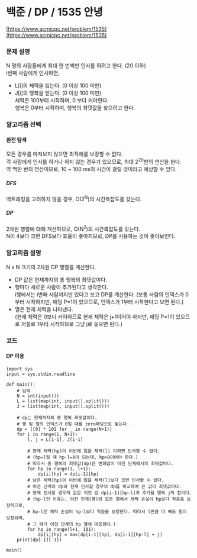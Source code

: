 # 백준 / DP / 1535 안녕
[https://www.acmicpc.net/problem/1535](https://www.acmicpc.net/problem/1535)   

### 문제 설명
N 명의 사람들에게 최대 한 번씩만 인사를 하려고 한다. (20 이하)  
i번째 사람에게 인사하면,
- L[i]의 체력을 잃는다. (0 이상 100 미만)  
- J[i]의 행복을 얻는다. (0 이상 100 미만)  
체력은 100부터 시작하며, 0 보다 커야한다.  
행복은 0부터 시작하며, 행복의 최댓값을 찾으려고 한다.  

### 알고리즘 선택
#### 완전 탐색
모든 경우를 따져보지 않으면 최적해를 보장할 수 없다.  
각 사람에게 인사를 하거나 하지 않는 경우가 있으므로, 최대 2<sup>20</sup>번의 연산을 한다.  
약 백만 번의 연산이므로, 10 ~ 100 ms의 시간이 걸릴 것이라고 예상할 수 있다.  

##### DFS
백트래킹을 고려하지 않을 경우, O(2<sup>N</sup>)의 시간복잡도를 갖는다.

##### DP
2차원 행렬에 대해 계산하므로, O(N<sup>2</sup>)의 시간복잡도를 갖는다.  
N이 4보다 크면 DFS보다 효율이 좋아지므로, DP를 사용하는 것이 좋아보인다.  

### 알고리즘 설명
N x N 크기의 2차원 DP 행렬을 계산한다.
- DP 값은 현재까지의 총 행복의 최댓값이다.  
- 행마다 새로운 사람이 추가된다고 생각한다.  
  i행에서는 i번째 사람까지만 있다고 보고 DP를 계산한다.
  (보통 사람의 인덱스가 0부터 시작하지만,
  패딩 P=1이 있으므로, 인덱스가 1부터 시작한다고 보면 된다.)
- 열은 현재 체력을 나타낸다.  
  (현재 체력은 0보다 커야하므로 현재 체력은 j+1이어야 하지만,
  패딩 P=1이 있으므로 저절로 1부터 시작하므로 그냥 j로 놓으면 된다.)

### 코드
#### DP 이용
```{.python}
import sys
input = sys.stdin.readline

def main():
    # 입력
    N = int(input())
    L = list(map(int, input().split()))
    J = list(map(int, input().split()))
    
    # dp는 현재까지의 총 행복 최댓값이다.
    # 행 및 열의 인덱스가 0일 때를 zero패딩으로 놓는다.
    dp = [[0] * 101 for _ in range(N+1)]
    for i in range(1, N+1):
        l, j = L[i-1], J[i-1]
        
        # 현재 체력(hp)이 이번에 잃을 체력(l) 이하면 인사할 수 없다.
        # (hp=l일 때 hp-l=0이 되는데, hp>0이어야 한다.)
        # 따라서 총 행복의 최댓값(dp)은 변화없이 이전 단계에서의 최댓값이다.
        for hp in range(1, l+1):
            dp[i][hp] = dp[i-1][hp]
        # 남은 체력(hp)이 이번에 잃을 체력(l)보다 크면 인사할 수 있다.
        # 이전 단계의 dp와 현재 인사할 경우의 dp를 비교하여 큰 값이 최댓값이다.
        # 현재 인사할 경우의 값은 이전 값 dp[i-1][hp-l]과 추가될 행복 j의 합이다.
        # (hp-l인 이유는, 이전 단계(행)의 모든 열에서 체력 손실이 hp보다 작음을 보장하므로,
        # hp-l은 체력 손실이 hp-l보다 작음을 보장한다. 따라서 l만큼 더 빼도 됨이 보장되며,
        # 그 때가 이전 단계의 hp 열에 대응한다.)
        for hp in range(l+1, 101):
            dp[i][hp] = max(dp[i-1][hp], dp[i-1][hp-l] + j)
    print(dp[-1][-1])
    
main()
```
